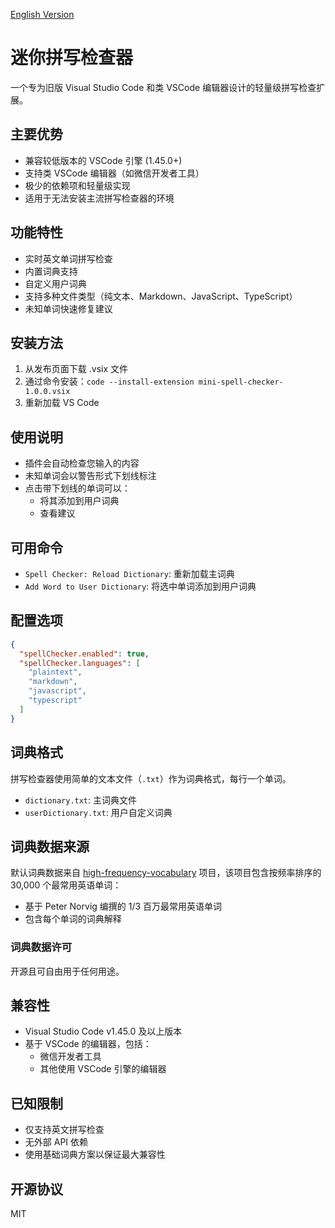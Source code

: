 [English Version](./README.md)

# 迷你拼写检查器

一个专为旧版 Visual Studio Code 和类 VSCode 编辑器设计的轻量级拼写检查扩展。

## 主要优势

- 兼容较低版本的 VSCode 引擎 (1.45.0+)
- 支持类 VSCode 编辑器（如微信开发者工具）
- 极少的依赖项和轻量级实现
- 适用于无法安装主流拼写检查器的环境

## 功能特性

- 实时英文单词拼写检查
- 内置词典支持
- 自定义用户词典
- 支持多种文件类型（纯文本、Markdown、JavaScript、TypeScript）
- 未知单词快速修复建议

## 安装方法

1. 从发布页面下载 .vsix 文件
2. 通过命令安装：`code --install-extension mini-spell-checker-1.0.0.vsix`
3. 重新加载 VS Code

## 使用说明

- 插件会自动检查您输入的内容
- 未知单词会以警告形式下划线标注
- 点击带下划线的单词可以：
  - 将其添加到用户词典
  - 查看建议

## 可用命令

- `Spell Checker: Reload Dictionary`: 重新加载主词典
- `Add Word to User Dictionary`: 将选中单词添加到用户词典

## 配置选项

```json
{
  "spellChecker.enabled": true,
  "spellChecker.languages": [
    "plaintext",
    "markdown",
    "javascript",
    "typescript"
  ]
}
```

## 词典格式

拼写检查器使用简单的文本文件（`.txt`）作为词典格式，每行一个单词。

- `dictionary.txt`: 主词典文件
- `userDictionary.txt`: 用户自定义词典

## 词典数据来源

默认词典数据来自 [high-frequency-vocabulary](https://github.com/arstgit/high-frequency-vocabulary) 项目，该项目包含按频率排序的 30,000 个最常用英语单词：

- 基于 Peter Norvig 编撰的 1/3 百万最常用英语单词
- 包含每个单词的词典解释

### 词典数据许可

开源且可自由用于任何用途。

## 兼容性

- Visual Studio Code v1.45.0 及以上版本
- 基于 VSCode 的编辑器，包括：
  - 微信开发者工具
  - 其他使用 VSCode 引擎的编辑器

## 已知限制

- 仅支持英文拼写检查
- 无外部 API 依赖
- 使用基础词典方案以保证最大兼容性

## 开源协议

MIT
